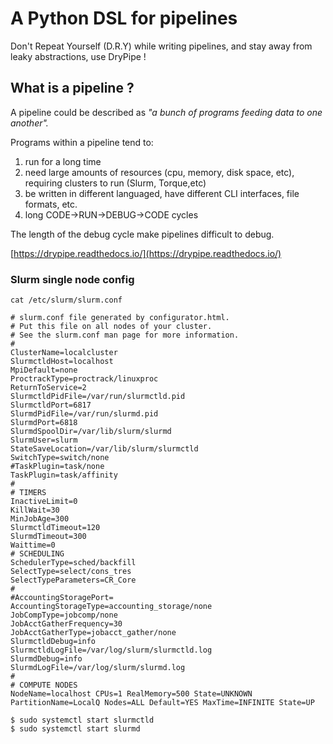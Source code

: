 # A Python DSL for pipelines 

Don't Repeat Yourself (D.R.Y) while writing pipelines, and stay away from leaky abstractions, use DryPipe !

## What is a pipeline ?

A pipeline could be described as _"a bunch of programs feeding data to one another"._

Programs within a pipeline tend to:

1. run for a long time
2. need large amounts of resources (cpu, memory, disk space, etc), requiring clusters to run (Slurm, Torque,etc)
3. be written in different languaged, have different CLI interfaces, file formats, etc.
4. long CODE->RUN->DEBUG->CODE cycles

The length of the debug cycle make pipelines difficult to debug.


[https://drypipe.readthedocs.io/](https://drypipe.readthedocs.io/)

### Slurm single node config  

```
cat /etc/slurm/slurm.conf 

# slurm.conf file generated by configurator.html.
# Put this file on all nodes of your cluster.
# See the slurm.conf man page for more information.
#
ClusterName=localcluster
SlurmctldHost=localhost
MpiDefault=none
ProctrackType=proctrack/linuxproc
ReturnToService=2
SlurmctldPidFile=/var/run/slurmctld.pid
SlurmctldPort=6817
SlurmdPidFile=/var/run/slurmd.pid
SlurmdPort=6818
SlurmdSpoolDir=/var/lib/slurm/slurmd
SlurmUser=slurm
StateSaveLocation=/var/lib/slurm/slurmctld
SwitchType=switch/none
#TaskPlugin=task/none
TaskPlugin=task/affinity
#
# TIMERS
InactiveLimit=0
KillWait=30
MinJobAge=300
SlurmctldTimeout=120
SlurmdTimeout=300
Waittime=0
# SCHEDULING
SchedulerType=sched/backfill
SelectType=select/cons_tres
SelectTypeParameters=CR_Core
#
#AccountingStoragePort=
AccountingStorageType=accounting_storage/none
JobCompType=jobcomp/none
JobAcctGatherFrequency=30
JobAcctGatherType=jobacct_gather/none
SlurmctldDebug=info
SlurmctldLogFile=/var/log/slurm/slurmctld.log
SlurmdDebug=info
SlurmdLogFile=/var/log/slurm/slurmd.log
#
# COMPUTE NODES
NodeName=localhost CPUs=1 RealMemory=500 State=UNKNOWN
PartitionName=LocalQ Nodes=ALL Default=YES MaxTime=INFINITE State=UP
```

```
$ sudo systemctl start slurmctld
$ sudo systemctl start slurmd
```